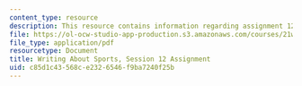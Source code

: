 ```yaml
---
content_type: resource
description: This resource contains information regarding assignment 12.
file: https://ol-ocw-studio-app-production.s3.amazonaws.com/courses/21w-015-writing-and-rhetoric-writing-about-sports-fall-2013/c85d1c43568ce2326546f9ba7240f25b_MIT21W_015F13_Assignment12.pdf
file_type: application/pdf
resourcetype: Document
title: Writing About Sports, Session 12 Assignment
uid: c85d1c43-568c-e232-6546-f9ba7240f25b
---
```

